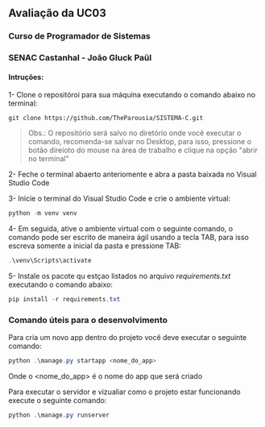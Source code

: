 ## Avaliação da UC03
### Curso de Programador de Sistemas
### SENAC Castanhal - João Gluck Paül

#### Intruções:

1- Clone o repositóroi para sua máquina executando o comando abaixo no terminal: 
```git
git clone https://github.com/TheParousia/SISTEMA-C.git
```

> Obs.: O repositório será salvo no diretório onde você executar o comando, recomenda-se salvar no Desktop, para isso, pressione o botão direioto do mouse na área de trabalho e clique na opção "abrir no terminal"

2- Feche o terminal abaerto anteriomente e abra a pasta baixada no Visual Studio Code

3- Inicie o terminal do Visual Studio Code e crie o ambiente virtual:

```powershell
python -m venv venv 
```

4- Em seguida, ative o ambiente virtual com o seguinte comando, o comando pode ser escrito de maneira ágil usando a tecla TAB, para isso escreva somente a inicial da pasta e pressione TAB:
```powershell
.\venv\Scripts\activate
```

5- Instale os pacote qu estçao listados no arquivo <i>requirements.txt</i> executando o comando abaixo:
```powershell
pip install -r requirements.txt
```

### Comando úteis para o desenvolvimento
Para cria um novo app dentro do projeto você deve executar o seguinte comando:
```powershell
python .\manage.py startapp <nome_do_app>
```

Onde o <nome_do_app> é o nome do app que será criado

Para executar o servidor e vizualiar como o projeto estar funcionando execute o seguinte comando:
```powershell
python .\manage.py runserver
```